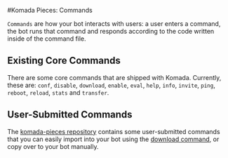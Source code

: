 #Komada Pieces: Commands

`Commands` are how your bot interacts with users: a user enters a command, the bot runs that command and responds according to the code written inside of the command file.

## Existing Core Commands

There are some core commands that are shipped with Komada. Currently, these are: `conf`, `disable`, `download`, `enable`, `eval`, `help`, `info`, `invite`, `ping`, `reboot`, `reload`, `stats` and `transfer`.

## User-Submitted Commands

The [komada-pieces repository](https://github.com/dirigeants/komada-pieces/tree/master/commands) contains some user-submitted commands that you can easily import into your bot using the [download command](download-pieces.md), or copy over to your bot manually.

